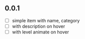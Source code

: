 ## 0.0.1

- [ ] simple item with name, category
- [ ] with description on hover
- [ ] with level animate on hover
